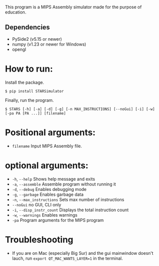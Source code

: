 This program is a MIPS Assembly simulator made for the purpose of education.
## Dependencies
* PySide2 (v5.15 or newer)
* numpy (v1.23 or newer for Windows)
* opengl

# How to run:
Install the package.
```
$ pip install STARSimulator
```

Finally, run the program.
```
$ STARS [-h] [-a] [-d] [-g] [-n MAX_INSTRUCTIONS] [--noGui] [-i] [-w] [-pa PA [PA ...]] [filename]
```

# Positional arguments:
* `filename`       Input MIPS Assembly file.

# optional arguments:
* `-h`, `--help`     Shows help message and exits
* `-a`, `--assemble`    Assemble program without running it
* `-d`, `--debug`    Enables debugging mode
* `-g`, `--garbage`  Enables garbage data
* `-n`, `--max_instructions`  Sets max number of instructions
* `--noGui` no GUI, CLI only
* `-i`, `--disp_instr_count`  Displays the total instruction count
* `-w`, `--warnings`  Enables warnings
* `-pa`  Program arguments for the MIPS program


# Troubleshooting
* If you are on Mac (especially Big Sur) and the gui mainwindow doesn't lauch, run `export QT_MAC_WANTS_LAYER=1` in the terminal.
